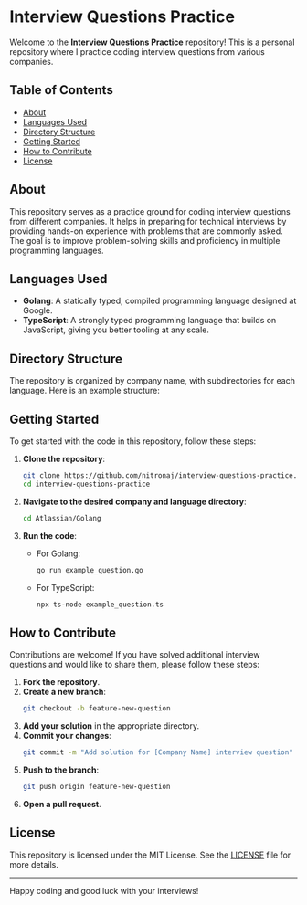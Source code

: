 # Interview Questions Practice

Welcome to the **Interview Questions Practice** repository! This is a personal repository where I practice coding interview questions from various companies.

## Table of Contents

- [About](#about)
- [Languages Used](#languages-used)
- [Directory Structure](#directory-structure)
- [Getting Started](#getting-started)
- [How to Contribute](#how-to-contribute)
- [License](#license)

## About

This repository serves as a practice ground for coding interview questions from different companies. It helps in preparing for technical interviews by providing hands-on experience with problems that are commonly asked. The goal is to improve problem-solving skills and proficiency in multiple programming languages.

## Languages Used

- **Golang**: A statically typed, compiled programming language designed at Google.
- **TypeScript**: A strongly typed programming language that builds on JavaScript, giving you better tooling at any scale.

## Directory Structure

The repository is organized by company name, with subdirectories for each language. Here is an example structure:


## Getting Started

To get started with the code in this repository, follow these steps:

1. **Clone the repository**:
    ```sh
    git clone https://github.com/nitronaj/interview-questions-practice.git
    cd interview-questions-practice
    ```

2. **Navigate to the desired company and language directory**:
    ```sh
    cd Atlassian/Golang
    ```

3. **Run the code**:
    - For Golang:
        ```sh
        go run example_question.go
        ```
    - For TypeScript:
        ```sh
        npx ts-node example_question.ts
        ```

## How to Contribute

Contributions are welcome! If you have solved additional interview questions and would like to share them, please follow these steps:

1. **Fork the repository**.
2. **Create a new branch**:
    ```sh
    git checkout -b feature-new-question
    ```
3. **Add your solution** in the appropriate directory.
4. **Commit your changes**:
    ```sh
    git commit -m "Add solution for [Company Name] interview question"
    ```
5. **Push to the branch**:
    ```sh
    git push origin feature-new-question
    ```
6. **Open a pull request**.

## License

This repository is licensed under the MIT License. See the [LICENSE](LICENSE) file for more details.

---

Happy coding and good luck with your interviews!

